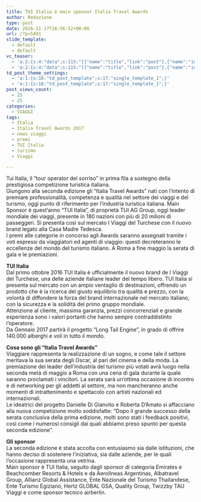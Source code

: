 ```yaml
---
title: TUI Italia è main sponsor Italia Travel Awards
author: Redazione
type: post
date: 2016-11-17T16:56:52+00:00
url: /?p=5491
slide_template:
  - default
  - default
vc_teaser:
  - 'a:2:{s:4:"data";s:115:"[{"name":"title","link":"post"},{"name":"image","image":"featured","link":"none"},{"name":"text","mode":"excerpt"}]";s:7:"bgcolor";s:0:"";}'
  - 'a:2:{s:4:"data";s:115:"[{"name":"title","link":"post"},{"name":"image","image":"featured","link":"none"},{"name":"text","mode":"excerpt"}]";s:7:"bgcolor";s:0:"";}'
td_post_theme_settings:
  - 'a:1:{s:16:"td_post_template";s:17:"single_template_1";}'
  - 'a:1:{s:16:"td_post_template";s:17:"single_template_1";}'
post_views_count:
  - 25
  - 25
categories:
  - VIAGGI
tags:
  - Italia
  - Italia Travel Awards 2017
  - news viaggi
  - premi
  - TUI Italia
  - turismo
  - Viaggi

---
```

Tui Italia, il “tour operator del sorriso” in prima fila a sostegno della prestigiosa competizione turistica italiana.  
Giungono alla seconda edizione gli “Italia Travel Awards” nati con l’intento di premiare professionalità, competenza e qualità nel settore dei viaggi e del turismo, oggi punto di riferimento per l’industria turistica italiana. Main Sponsor è quest’anno “TUI Italia”, di proprietà TUI AG Group, oggi leader mondiale dei viaggi, presente in 180 nazioni con più di 20 milioni di passeggeri. Si presenta così sul mercato I Viaggi del Turchese con il nuovo brand legato alla Casa Madre Tedesca.  
I premi alle categorie in concorso agli Awards saranno assegnati tramite i voti espressi da viaggiatori ed agenti di viaggio: questi decreteranno le eccellenze del mondo del turismo italiano. A Roma a fine maggio la serata di gala e le premiazioni.

**TUI Italia**  
Dal primo ottobre 2016 TUI Italia è ufficialmente il nuovo brand de I Viaggi del Turchese, una delle aziende italiane leader del tempo libero. TUI Italia si presenta sul mercato con un ampio ventaglio di destinazioni, offrendo un prodotto che è la ricerca del giusto equilibrio tra qualità e prezzo, con la volontà di diffondere la forza del brand internazionale nel mercato italiano, con la sicurezza e la solidità del primo gruppo mondiale.  
Attenzione al cliente, massima garanzia, prezzi concorrenziali e grande esperienza sono i valori portanti che hanno sempre contraddistinto l’operatore.  
Da Gennaio 2017 partirà il progetto &#8220;Long Tail Engine&#8221;, in grado di offrire 140.000 alberghi e voli in tutto il mondo.

**Cosa sono gli “Italia Travel Awards”**  
Viaggiare rappresenta la realizzazione di un sogno, e come tale il settore meritava la sua serata degli Oscar, al pari del cinema e della moda. La premiazione dei leader dell’industria del turismo più votati avrà luogo nella seconda metà di maggio a Roma con una cena di gala durante la quale saranno proclamati i vincitori. La serata sarà un’ottima occasione di incontro e di networking per gli addetti al settore, ma non mancheranno anche momenti di intrattenimento e spettacolo con artisti nazionali ed internazionali.  
Le ideatrici del progetto Danielle Di Gianvito e Roberta D’Amato si affacciano alla nuova competizione molto soddisfatte: “Dopo il grande successo della serata conclusiva della prima edizione, molti sono stati i feedback positivi, così come i numerosi consigli dai quali abbiamo preso spunto per questa seconda edizione”.

**Gli sponsor**  
La seconda edizione è stata accolta con entusiasmo sia dalle istituzioni, che hanno deciso di sostenere l’iniziativa, sia dalle aziende, per le quali l’occasione rappresenta una vetrina.  
Main sponsor è TUI Italia, seguito dagli sponsor di categoria Emirates e Beachcomber Resorts & Hotels e da Aerolineas Argentinas, Albatravel Group, Allianz Global Assistance, Ente Nazionale del Turismo Thailandese, Ente Turismo Egiziano, Hertz GLOBAL GSA, Quality Group, Twizzby TAU Viaggi e come sponsor tecnico airberlin.